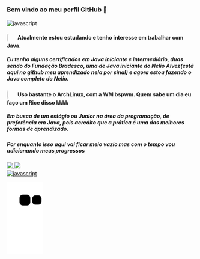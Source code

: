 <h3> Bem vindo ao meu perfil GitHub 👋</h3>

<img align="center" src="https://user-images.githubusercontent.com/73097560/115834477-dbab4500-a447-11eb-908a-139a6edaec5c.gif" alt="javascript" width="1000"/>
<h4><img src="https://cdn.jsdelivr.net/gh/devicons/devicon/icons/java/java-original-wordmark.svg" align="center" width = 5%; height = 5%> Atualmente estou estudando e tenho interesse em trabalhar com Java.</h4>
<h5>Eu tenho alguns certificados em Java iniciante e intermediário, duas sendo do Fundação Bradesco, uma de Java iniciante do Nelio Alvez(está aqui no github meu aprendizado nela por sinal) e agora estou fazendo o Java completo do Nelio. </h4>
<h4><img src="https://seeklogo.com/images/A/archlinux-logo-1159446C2C-seeklogo.com.png" align="center" width = 5%; height = 5%>
Uso bastante o ArchLinux, com a WM bspwm. Quem sabe um dia eu faço um Rice disso kkkk </h4>
<h5> Em busca de um estágio ou Junior na área da programação, de preferência em Java, pois acredito que a prática é uma das melhores formas de aprendizado. </4>

<h5>Por enquanto isso aqui vai ficar meio vazio mas com o tempo vou adicionando meus progressos</h3>

<div>
<a href="https://github.com/Akom4n">
<img height="180em" src="https://github-readme-stats.vercel.app/api/top-langs/?username=Akom4n&layout=compact&langs_count=7&theme=dracula"/>
<img height="180em" src="https://github-readme-stats.vercel.app/api?username=Akom4n&show_icons=true&theme=dracula&include_all_commits=true&count_private=true"/>
</div>

<img align="center" src="https://user-images.githubusercontent.com/73097560/115834477-dbab4500-a447-11eb-908a-139a6edaec5c.gif" alt="javascript" width="1000"/>

![Snake animation](https://github.com/Akom4n/Akom4n/blob/output/github-contribution-grid-snake.svg)


<!---
Akom4n/Akom4n is a ✨ special ✨ repository because its `README.md` (this file) appears on your GitHub profile.
You can click the Preview link to take a look at your changes.
--->
